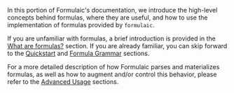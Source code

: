 In this portion of Formulaic's documentation, we introduce the high-level
concepts behind formulas, where they are useful, and how to use the
implementation of formulas provided by `formulaic`.

If you are unfamiliar with formulas, a brief introduction is provided in the
[What are formulas?](formulas.md) section. If you are already familiar, you can
skip forward to the [Quickstart](quickstart.md) and [Formula
Grammar](grammar.md) sections.

For a more detailed description of how Formulaic parses and materializes
formulas, as well as how to augment and/or control this behavior, please refer
to the [Advanced Usage](../advanced/intro.md) sections.
